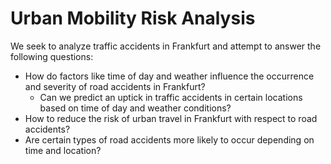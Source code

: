 # Urban Mobility Risk Analysis

We seek to analyze traffic accidents in Frankfurt and attempt to answer the following questions:

- How do factors like time of day and weather influence the occurrence and severity of road accidents in Frankfurt?
  - Can we predict an uptick in traffic accidents in certain locations based on time of day and weather conditions?
- How to reduce the risk of urban travel in Frankfurt with respect to road accidents?
- Are certain types of road accidents more likely to occur depending on time and location?
